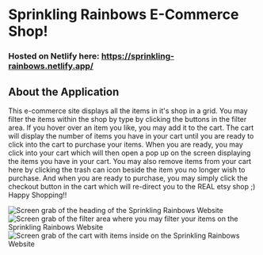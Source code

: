 # Sprinkling Rainbows E-Commerce Shop!

### Hosted on Netlify here: https://sprinkling-rainbows.netlify.app/

## About the Application

This e-commerce site displays all the items in it's shop in a grid. You may filter the items within the shop by type by clicking the buttons in the filter area. If you hover over an item you like, you may add it to the cart. The cart will display the number of items you have in your cart until you are ready to click into the cart to purchase your items. When you are ready, you may click into your cart which will then open a pop up on the screen displaying the items you have in your cart. You may also remove items from your cart here by clicking the trash can icon beside the item you no longer wish to purchase. And when you are ready to purchase, you may simply click the checkout button in the cart which will re-direct you to the REAL etsy shop ;)
Happy Shopping!!


![Screen grab of the heading of the Sprinkling Rainbows Website](https://user-images.githubusercontent.com/91764847/143325407-c2f6a4d0-7c18-44ce-b6c6-e20c66f0fb28.PNG)
![Screen grab of the filter area where you may filter your items on the Sprinkling Rainbows Website](https://user-images.githubusercontent.com/91764847/143325441-f90ba4a6-3928-429e-a5c9-b11fc7b5376e.PNG)
![Screen grab of the cart with items inside on the Sprinkling Rainbows Website](https://user-images.githubusercontent.com/91764847/143325462-41a9348c-a020-4f11-8239-7f6089a39aed.PNG) 


